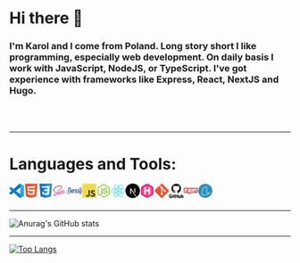 # Hi there 👋

### I'm Karol and I come from Poland. Long story short I like programming, especially web development. On daily basis I work with JavaScript, NodeJS, or TypeScript. I've got experience with frameworks like Express, React, NextJS and Hugo. 

<br />
<br />

---

# Languages and Tools:
<img align="left" alt="Visual Studio Code" width="26px" height="26px" src="https://github.com/devicons/devicon/blob/master/icons/vscode/vscode-original.svg" />
<img align="left" alt="HTML5" width="26px" height="26px" src="https://github.com/devicons/devicon/blob/master/icons/html5/html5-original.svg" />
<img align="left" alt="CSS3" width="26px" height="26px" src="https://github.com/devicons/devicon/blob/master/icons/css3/css3-original.svg" />
<img align="left" alt="Sass" width="26px" height="26px" src="https://github.com/devicons/devicon/blob/master/icons/sass/sass-original.svg" />
<img align="left" alt="Less" width="26px" height="26px" src="https://github.com/devicons/devicon/blob/master/icons/less/less-plain-wordmark.svg" />
<img align="left" alt="JavaScript" width="26px" height="26px" src="https://github.com/devicons/devicon/blob/master/icons/javascript/javascript-original.svg" />
<img align="left" alt="NodeJS" width="26px" height="26px" src="https://github.com/devicons/devicon/blob/master/icons/nodejs/nodejs-original.svg" />
<img align="left" alt="React" width="26px" height="26px" src="https://github.com/devicons/devicon/blob/master/icons/react/react-original.svg" />
<img align="left" alt="Next" width="26px" height="26px" src="https://github.com/devicons/devicon/blob/master/icons/nextjs/nextjs-original.svg" />
<img align="left" alt="Hugo" width="26px" height="26px" src="https://github.com/devicons/devicon/blob/master/icons/hugo/hugo-original.svg" />
<img align="left" alt="Git" width="26px" height="26px" src="https://github.com/devicons/devicon/blob/master/icons/git/git-original.svg" />
<img align="left" alt="GitHub" width="26px" height="26px" src="https://github.com/devicons/devicon/blob/master/icons/github/github-original-wordmark.svg" />
<img align="left" alt="npm" width="26px" height="26px" src="https://github.com/devicons/devicon/blob/master/icons/npm/npm-original-wordmark.svg" />
<img align="left" alt="yarn" width="26px" height="26px" src="https://github.com/devicons/devicon/blob/master/icons/yarn/yarn-original.svg" />

<br />
<br />

---

![Anurag's GitHub stats](https://github-readme-stats.vercel.app/api?username=Karol-pl&show_icons=true&theme=radical)

---

[![Top Langs](https://github-readme-stats.vercel.app/api/top-langs/?username=Karol-pl&layout=compact)](https://github.com/anuraghazra/github-readme-stats)
